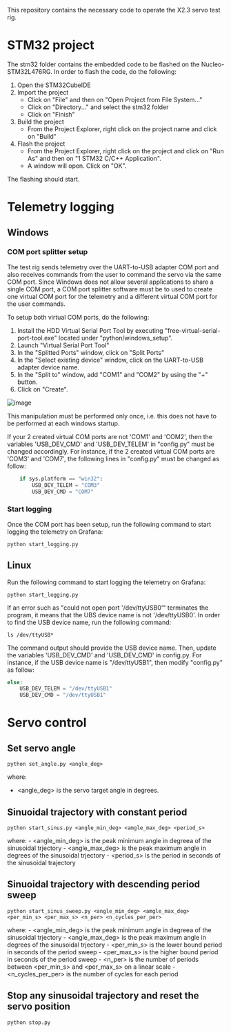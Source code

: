This repository contains the necessary code to operate the X2.3 servo test rig.

# STM32 project
The stm32 folder contains the embedded code to be flashed on the Nucleo-STM32L476RG.
In order to flash the code, do the following:
1. Open the STM32CubeIDE
2. Import the project
   - Click on "File" and then on "Open Project from File System..."
   - Click on "Directory..." and select the stm32 folder
   - Click on "Finish"
3. Build the project
   - From the Project Explorer, right click on the project name and click on "Build"
4. Flash the project
   - From the Project Explorer, right click on the project and click on "Run As" and then on 
     "1 STM32 C/C++ Application". 
   - A window will open. Click on "OK".
       
The flashing should start.

# Telemetry logging

## Windows

### COM port splitter setup

The test rig sends telemetry over the UART-to-USB adapter COM port and also receives commands 
from the user to command the servo via the same COM port. Since Windows does not allow several 
applications to share a single COM port, a COM port splitter software must be to used to create 
one virtual COM port for the telemetry and a different virtual COM port for the user commands. 

To setup both virtual COM ports, do the following:
1. Install the HDD Virtual Serial Port Tool by executing "free-virtual-serial-port-tool.exe" located under "python/windows_setup".
2. Launch "Virtual Serial Port Tool"
3. In the "Splitted Ports" window, click on "Split Ports"
4. In the "Select existing device" window, click on the UART-to-USB adapter device name.
5. In the "Split to" window, add "COM1" and "COM2" by using the "+" button.
6. Click on "Create".


![image](https://user-images.githubusercontent.com/114927032/224658344-081d514a-25de-461f-916a-3b1de6ebde2b.png)

This manipulation must be performed only once, i.e. this does not have to be performed at each windows startup.

If your 2 created virtual COM ports are not 'COM1' and 'COM2', then the 
variables 'USB_DEV_CMD' and 'USB_DEV_TELEM' in "config.py" must be changed accordingly. For instance,
if the 2 created virtual COM ports are 'COM3' and 'COM7', the following lines in "config.py" must be changed as follow:
```python
    if sys.platform == "win32":
        USB_DEV_TELEM = "COM3"
        USB_DEV_CMD = "COM7"
```
### Start logging

Once the COM port has been setup, run the following command to start logging the telemetry on Grafana:

```
python start_logging.py
```

## Linux

Run the following command to start logging the telemetry on Grafana:

```
python start_logging.py
```

If an error such as "could not open port '/dev/ttyUSB0'" terminates the program, it means that 
the UBS device name is not '/dev/ttyUSB0'. In order to find the USB device name, run the following 
command:

```
ls /dev/ttyUSB*
```

The command output should provide the USB device name. Then, update the variables 'USB_DEV_CMD'
and 'USB_DEV_CMD' in config.py. For instance, if the USB device name is "/dev/ttyUSB1", then 
modify "config.py" as follow:

```python
else:
    USB_DEV_TELEM = "/dev/ttyUSB1"
    USB_DEV_CMD = "/dev/ttyUSB1"
```

# Servo control

## Set servo angle

```
python set_angle.py <angle_deg>
```
where:
- <angle_deg> is the servo target angle in degrees.

## Sinuoidal trajectory with constant period 

```
python start_sinus.py <angle_min_deg> <amgle_max_deg> <period_s>
```
where:
    - <angle_min_deg> is the peak minimum angle in degreea of the sinusoidal trjectory
    - <angle_max_deg> is the peak maximum angle in degrees of the sinusoidal trjectory
    - <period_s> is the period in seconds of the sinusoidal trajectory

## Sinuoidal trajectory with descending period sweep

```
python start_sinus_sweep.py <angle_min_deg> <amgle_max_deg> <per_min_s> <per_max_s> <n_per> <n_cycles_per_per>
```
where:
    - <angle_min_deg> is the peak minimum angle in degreea of the sinusoidal trjectory
    - <angle_max_deg> is the peak maximum angle in degrees of the sinusoidal trjectory
    - <per_min_s> is the lower bound period in seconds of the period sweep
    - <per_max_s> is the higher bound period in seconds of the period sweep
    - <n_per> is the number of periods between <per_min_s> and <per_max_s> on a linear scale
    - <n_cycles_per_per> is the number of cycles for each period

## Stop any sinusoidal trajectory and reset the servo position

```
python stop.py
```




    
